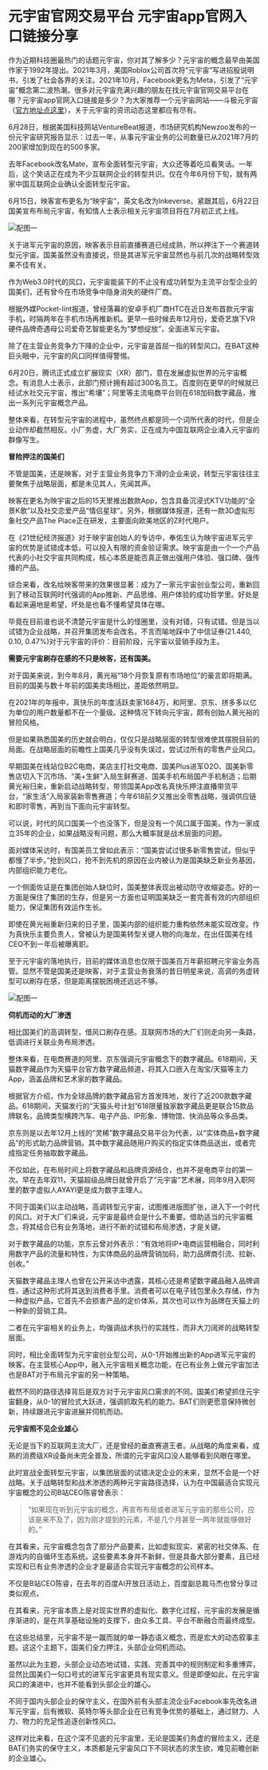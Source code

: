# 元宇宙官网交易平台 元宇宙app官网入口链接分享

作为近期科技圈最热门的话题元宇宙，你对其了解多少？元宇宙的概念最早由美国作家于1992年提出。2021年3月，美国Roblox公司首次将“元宇宙”写进招股说明书，引发了社会各界的关注。2021年10月，Facebook更名为Meta，引发了“元宇宙”概念第二波热潮。很多对元宇宙充满兴趣的朋友在找元宇宙官网交易平台在哪？元宇宙app官网入口链接是多少？为大家推荐一个元宇宙网站——斗极元宇宙（[官方地址点这里](https://demo.metabd.io/)），关于元宇宙的资讯动态这里都应有尽有。

6月28日，根据美国科技网站VentureBeat报道，市场研究机构Newzoo发布的一份元宇宙研究报告显示：过去一年，从事元宇宙业务的公司数量已从2021年7月的200家增加到现在的500多家。

去年Facebook改名Mate，宣布全面转型元宇宙，大众还等着吃瓜看笑话。一年后，这个笑话正在成为不少互联网企业的转型共识。仅在今年6月份下旬，就有两家中国互联网企业确认全面转型元宇宙。

6月15日，映客宣布更名为“映宇宙”，英文名改为Inkeverse。紧跟其后，6月22日国美宣布布局元宇宙，有知情人士表示相关元宇宙项目将在7月初正式上线。

![配图一](bf367b23377d2dd72afbc35a51f88505.jpeg)

关于进军元宇宙的原因，映客表示目前直播赛道已经成熟，所以押注下一个赛道转型元宇宙。国美虽然没有直接说，但是其进军元宇宙显然也与前几次的战略转型效果不佳有关。

作为Web3.0时代的风口，元宇宙能装下的不止没有成功转型为主流平台型企业的国美们，还有曾今在市场竞争中隐身消失的硬件厂商。

根据外媒Pocket-lint报道，曾经落幕的安卓手机厂商HTC在近日发布首款元宇宙手机，时隔两年在手机市场再推新机。更早一些时候去年12月份，爱奇艺旗下VR硬件品牌奇遇母公司爱奇艺智能更名为“梦想绽放”，全面进军元宇宙。

除了在主营业务竞争力下降的企业中，元宇宙是首屈一指的转型风口。在BAT这种巨头眼中，元宇宙的风口同样值得警惕。

6月20日，腾讯正式成立扩展现实（XR）部门，意在发展虚拟世界的元宇宙概念。有消息人士表示，此部门预计拥有超过300名员工。百度则在更早的时候就已经试水社交元宇宙，推出“希壤”；阿里等主流电商平台则在618加码数字藏品，推出一系列元宇宙概念产品。

整体来看，在转型元宇宙的进程中，虽然终点都是同一个词所代表的时代，但是企业动作却截然相反。小厂务虚，大厂务实，正在成为中国互联网企业涌入元宇宙的群像写生。

**冒险押注的国美们**

不管是国美，还是映客，对于主营业务竞争力下滑的企业来说，转型元宇宙往往主要聚焦于战略层面，都是未见其人，先闻其声。


映客在更名为映宇宙之后的15天里推出数款App，包含具备沉浸式KTV功能的“全景K歌”以及社交恋爱产品“情侣星球”。另外，根据媒体报道，还有一款3D虚拟形象社交产品The Place正在研发，主要面向欧美地区的Z时代用户。

在《21世纪经济报道》对于映宇宙创始人的专访中，奉佑生认为映宇宙进军元宇宙的优势是试错成本低，可以投入有限的资金验证需求。映宇宙是由一个一个产品代表的小社交宇宙共同构成，核心本质是能否真正做出强用户体验、强口碑、强传播的产品。

综合来看，改名给映客带来的效果很显著：成为了一家元宇宙创业型公司，重新回到了移动互联网时代强调的App推新、产品思维、用户体验的成功哲学里。好处是看起来遍地是希望，坏处是也看不懂希望具体在哪。

毕竟在目前谁也说不清楚元宇宙是什么的怪圈里，没有对错，只有试错。但是当以试错为企业战略，并召开集团发布会改名，不言而喻地踩中了中信证券(21.440, 0.10, 0.47%)对于元宇宙的评价：目前阶段，元宇宙以营销手段为主。

**需要元宇宙刷存在感的不只是映客，还有国美。**

对于国美来说，到今年8月，黄光裕“18个月恢复原有市场地位”的豪言即将期满。目前的国美与数十年前的国美卖场相比，差距依然明显。

在2021年的年报中，真快乐的年度活跃卖家1684万，和阿里、京东、拼多多以亿为单位的用户数量都不在一个量级。这种情况下转向元宇宙，颇有创始人黄光裕的冒险风格。

但是如果熟悉国美的历史就会明白，仅仅只是战略层面的转型很难使其摆脱目前的局面。在战略层面的前瞻性上国美几乎没有失误过，尝试过所有的零售产业风口。

早期国美在线站位B2C电商，美店主打社交电商、国美Plus进军O2O、国美新零售店切入下沉市场、“美+生鲜”入局生鲜赛道、国美手机布局国产手机制造；后期黄光裕归来，重新启动战略转型，带领国美App改名真快乐押注直播带货平台，“家生活”入局家装新零售赛道；今年618前夕又推出全零售战略，强调供应链和即时零售，再到当下面向元宇宙转型。

可以说，时代的风口国美一个也没落下，但是没有一个风口属于国美。作为一家成立35年的企业，如果战略没有问题，那么大概率就是战术层面的问题。

面对媒体采访时，有国美员工曾如此表示：“国美尝试过很多新零售尝试，但似乎都慢了半步。”抢到风口，抢不到先机的原因在业内被认为是国美缺乏新业务基因，内部组织能力老化。

一个侧面佐证是在集团创始人缺位时，国美整体表现出被动防守收缩姿态。好的一方面是保住了集团的生存，但是另一方面也证明国美缺乏一套完善有效的内部组织能力，保证集团有效运作生长。

即使在黄光裕重新归来的日子里，国美内部的组织能力重构依然未能实现改变。作为真快乐主要负责人，曾被认为是国美转型关键人物的向海龙，在出任国美在线CEO不到一年后被曝离职。

至于元宇宙的落地执行，目前的媒体消息也仅限于国美百万年薪招聘元宇宙业务高管。显然不管是国美还是映客，对于主营业务衰落的昔日明星来说，高调的务虚转型可以刷存在感，但是距离摆脱困境还远远不够。

![配图一](e132a63813a900ba016324401c7dbf2b.jpeg)

**伺机而动的大厂渗透**

相比国美们的高调转型，借风口刷存在感。互联网市场的大厂们则走向另一条路，低调进行关联业务布局渗透。

整体来看，在电商赛道的阿里、京东强调元宇宙概念下的数字藏品。618期间，天猫数字藏品作为天猫平台官方数字藏品频道，将其入口嵌入在淘宝/天猫等主力App，涵盖品牌和艺术家的数字藏品。


根据官方介绍，作为全球品牌的数字藏品官方首发阵地，发行了近200款数字藏品。618期间，天猫发行的“天猫头号计划”618限量独家数字藏品更是联合15款品牌联名，品牌类型横跨汽车、电子产品、IP形象、博物馆、快消品等众多品类。

京东则是以去年12月上线的“灵稀”数字藏品交易平台为代表，以“实体商品+数字藏品”的形式助力品牌营销。其中数字藏品随用户购买的指定实体商品送出，或者完成指定任务抽取数字藏品。

不仅如此，在布局时间上将数字藏品和品牌资源结合，也并不是电商平台的第一次。早在去年双11，天猫超级品牌日就曾开启了“元宇宙”艺术展，同年9月入职阿里的数字虚拟人AYAYI更是成为数字主理人。

不同于国美们以主动战略，高调转型元宇宙，试图推进版图扩张，进入下一个时代的风口。对于大厂们来说，元宇宙是最终会是什么不重要。借助适当的元宇宙概念，将其结合已有业务落地，进行不断的试错和布局渗透，才是关键。

对于数字藏品的功能，京东云曾对外表示：“有效地将IP+电商运营相融合，同时利用数字产品的流量和特性，为实体商品的品牌营销加码，助力品牌商引流、拉新、创收。”

天猫数字藏品主理人也曾在公开采访中透露，其核心还是希望数字藏品融入品牌调性，通过这种形式将其送到消费者手里。消费者可以在电子钱包里永久存储，作为一种虚拟产品，它首先不会损害产品的定价体系，其次也可以作为品牌在天猫上的一种新的营销工具。

二者在元宇宙相关的业务上，均强调战术执行的实践性，而非大刀阔斧的战略转型层面。

同时，相比全面转型为元宇宙创业型公司，从0-1开始推出新的App进军元宇宙的映客。在主营核心App中，融入元宇宙相关概念功能，在已有业务上做元宇宙加法也是BAT对于布局元宇宙的另一种策略。

截然不同的路径选择背后是双方对于元宇宙风口需求的不同。国美们希望抓住元宇宙翻身，从0-1的冒险式大跃进，强调抓取先机的能力。BAT们则更愿意保持微创新，持续跟进元宇宙进展并伺机而动。

**元宇宙照不见企业雄心**

无论是当下的互联网主流大厂，还是曾经的垂直赛道王者。从战略的角度来看，成熟的消费级XR设备尚未完全普及，所谓的元宇宙风口没人能够看到风眼在哪里。


此时宣战全面转型元宇宙，以集团层面的试错决定企业的未来，显然不会是一个好战略。关于战略转型和战术渗透的两种元宇宙路径选择，认为在中国最适合实现元宇宙概念的公司B站CEO陈睿曾表示：

> “如果现在听到元宇宙的概念，再宣布布局或者进军元宇宙的那些公司，应该是来不及了，因为刚才提到的元素，不是几个月甚至一两年就能够做好的。”

在其看来，元宇宙概念包含了部分产品要素，比如虚拟现实、紧密的社交体系、在游戏内的自循环生态系统。这些要素本身并不新鲜，但是具备大部分要素，且已经实现和已有业务渗透的企业才是最适合实现元宇宙概念的公司样本。

不仅是B站CEO陈睿，在去年的百度AI开放日活动上，百度副总裁马杰也曾分享过类似观点。

在其看来，元宇宙本质上是对现实世界的虚拟化、数字化过程，元宇宙的发展是循序渐进的，是在共享基础设施的支撑下，由众多工具、平台不断融合而最终成型。

在这些总结里，元宇宙不是一蹴而就的单一静态语义概念，而是宏大的动态叙事主题。这这个主题下，国美们全力押注，头部企业伺机而动。

虽然以此为主题，头部企业动态地试错，实践、完善其中的规则制定和多重博弈，显然比国美们一句口号式的进军元宇宙更具有现实意义。但是即便如此，在元宇宙风口的演进中，也并不能看到头部企业的雄心。

不同于国内头部企业的保守主义，在国外前有头部主流企业Facebook率先改名进军元宇宙，后有微软、英特尔等头部企业在已有竞争优势的基础上，通过财力、人力、物力的充足性追逐创新性风口。

这样对比来看，在这个深不见底的元宇宙里，无论是国美们务虚的冒险主义，还是BAT们务实的保守主义，本质都是元宇宙风口下不同状态的求生欲，难见前瞻创新的企业雄心。
